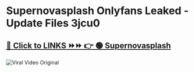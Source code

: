 
 # Supernovasplash Onlyfans Leaked - Update Files 3jcu0

## <h2><a href="https://clipsfans.com/Supernovasplash&ref=git">🔗 Click to LINKS ⏩⏩ 👉 🟢 Supernovasplash </a></h2>

<a href="https://clipsfans.com/Supernovasplash&ref=git" rel="nofollow" data-target="animated-image.originalLink"><img src="https://i.ibb.co.com/xMMVF88/686577567.gif" alt="Viral Video Original" style="max-width: 100%; display: inline-block;" data-target="animated-image.originalImage"></a>

